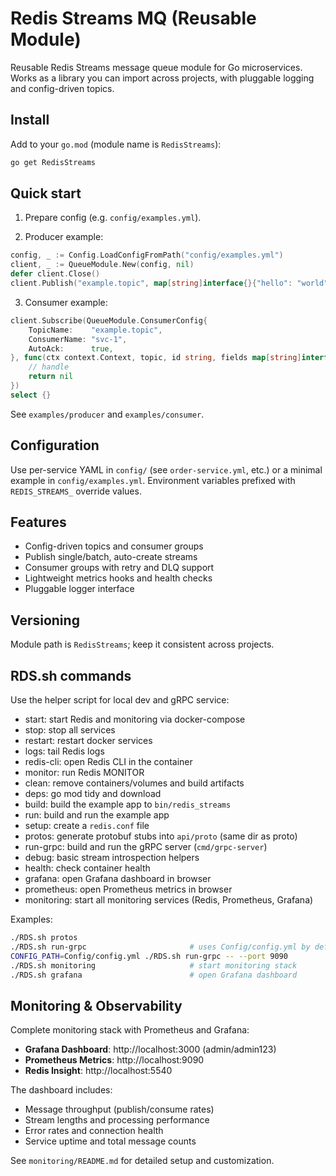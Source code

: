 # Redis Streams MQ (Reusable Module)
Reusable Redis Streams message queue module for Go microservices. Works as a library you can import across projects, with pluggable logging and config-driven topics.

## Install

Add to your `go.mod` (module name is `RedisStreams`):

```bash
go get RedisStreams
```

## Quick start

1) Prepare config (e.g. `config/examples.yml`).

2) Producer example:

```go
config, _ := Config.LoadConfigFromPath("config/examples.yml")
client, _ := QueueModule.New(config, nil)
defer client.Close()
client.Publish("example.topic", map[string]interface{}{"hello": "world"})
```

3) Consumer example:

```go
client.Subscribe(QueueModule.ConsumerConfig{
    TopicName:    "example.topic",
    ConsumerName: "svc-1",
    AutoAck:      true,
}, func(ctx context.Context, topic, id string, fields map[string]interface{}) error {
    // handle
    return nil
})
select {}
```

See `examples/producer` and `examples/consumer`.

## Configuration

Use per-service YAML in `config/` (see `order-service.yml`, etc.) or a minimal example in `config/examples.yml`. Environment variables prefixed with `REDIS_STREAMS_` override values.

## Features

- Config-driven topics and consumer groups
- Publish single/batch, auto-create streams
- Consumer groups with retry and DLQ support
- Lightweight metrics hooks and health checks
- Pluggable logger interface

## Versioning

Module path is `RedisStreams`; keep it consistent across projects.

## RDS.sh commands

Use the helper script for local dev and gRPC service:

- start: start Redis and monitoring via docker-compose
- stop: stop all services
- restart: restart docker services
- logs: tail Redis logs
- redis-cli: open Redis CLI in the container
- monitor: run Redis MONITOR
- clean: remove containers/volumes and build artifacts
- deps: go mod tidy and download
- build: build the example app to `bin/redis_streams`
- run: build and run the example app
- setup: create a `redis.conf` file
- protos: generate protobuf stubs into `api/proto` (same dir as proto)
- run-grpc: build and run the gRPC server (`cmd/grpc-server`)
- debug: basic stream introspection helpers
- health: check container health
- grafana: open Grafana dashboard in browser
- prometheus: open Prometheus metrics in browser
- monitoring: start all monitoring services (Redis, Prometheus, Grafana)

Examples:

```bash
./RDS.sh protos
./RDS.sh run-grpc                       # uses Config/config.yml by default
CONFIG_PATH=Config/config.yml ./RDS.sh run-grpc -- --port 9090
./RDS.sh monitoring                     # start monitoring stack
./RDS.sh grafana                        # open Grafana dashboard
```

## Monitoring & Observability

Complete monitoring stack with Prometheus and Grafana:

- **Grafana Dashboard**: http://localhost:3000 (admin/admin123)
- **Prometheus Metrics**: http://localhost:9090
- **Redis Insight**: http://localhost:5540

The dashboard includes:
- Message throughput (publish/consume rates)
- Stream lengths and processing performance
- Error rates and connection health
- Service uptime and total message counts

See `monitoring/README.md` for detailed setup and customization.
